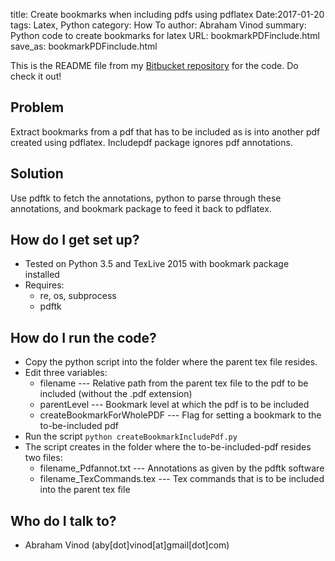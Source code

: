 title: Create bookmarks when including pdfs using pdflatex
Date:2017-01-20
tags: Latex, Python
category: How To
author: Abraham Vinod
summary: Python code to create bookmarks for latex
URL: bookmarkPDFinclude.html
save_as: bookmarkPDFinclude.html

This is the README file from my [Bitbucket
repository](https://bitbucket.org/abyvinod/createbookmarkincludepdf) for the
code. Do check it out!

## Problem ##
Extract bookmarks from a pdf that has to be included as is into another pdf
created using pdflatex. Includepdf package ignores pdf annotations.

## Solution ##
Use pdftk to fetch the annotations, python to parse through these annotations,
and bookmark package to feed it back to pdflatex.

## How do I get set up? ##

* Tested on Python 3.5 and TexLive 2015 with bookmark package installed
* Requires:
	* re, os, subprocess
	* pdftk

## How do I run the code? ##

* Copy the python script into the folder where the parent tex file resides.
* Edit three variables:
    * filename --- Relative path from the parent tex file to the pdf to be
      included (without the .pdf extension)
    * parentLevel --- Bookmark level at which the pdf is to be included
    * createBookmarkForWholePDF --- Flag for setting a bookmark to the
      to-be-included pdf
* Run the script
```python createBookmarkIncludePdf.py```
* The script creates in the folder where the to-be-included-pdf resides two
  files:
    * filename_Pdfannot.txt --- Annotations as given by the pdftk software
    * filename_TexCommands.tex --- Tex commands that is to be included into the
      parent tex file

## Who do I talk to? ##

* Abraham Vinod (aby[dot]vinod[at]gmail[dot]com)
